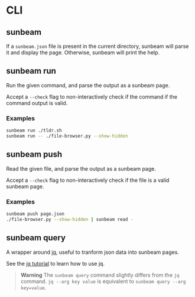 # CLI

## sunbeam

If a `sunbeam.json` file is present in the current directory, sunbeam will parse it and display the page. Otherwise, sunbeam will print the help.

## sunbeam run

Run the given command, and parse the output as a sunbeam page.

Accept a `--check` flag to non-interactively check if the command if the command output is valid.

### Examples

```bash
sunbeam run ./tldr.sh
sunbeam run -- ./file-browser.py --show-hidden
```

## sunbeam push

Read the given file, and parse the output as a sunbeam page.

Accept a `--check` flag to non-interactively check if the file is a valid sunbeam page.

### Examples

```bash
sunbeam push page.json
./file-browser.py --show-hidden | sunbeam read -
```

## sunbeam query

A wrapper around [jq](https://stedolan.github.io/jq/), useful to tranform json data into sunbeam pages.

See the [jq tutorial](https://stedolan.github.io/jq/tutorial/) to learn how to use jq.

> **Warning** The `sunbeam query` command slightly differs from the `jq` command. `jq --arg key value` is equivalent to `sunbeam query --arg key=value`.
